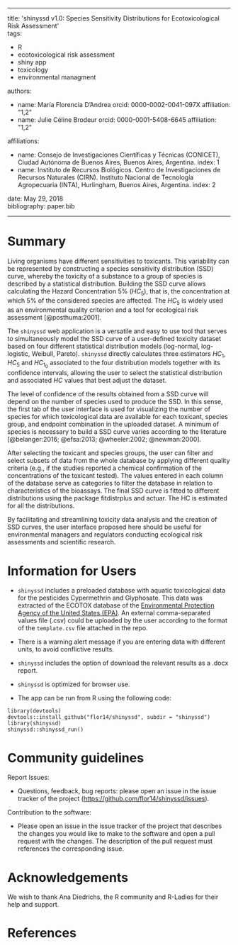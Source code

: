 
---
title: 'shinyssd v1.0: Species Sensitivity Distributions for Ecotoxicological Risk Assessment'  
tags:
  - R
  - ecotoxicological risk assessment
  - shiny app
  - toxicology
  - environmental managment  
  
authors:
  - name: María Florencia D’Andrea
    orcid: 0000-0002-0041-097X
    affiliation: "1,2"
  - name: Julie Céline Brodeur
    orcid: 0000-0001-5408-6645
    affiliation: "1,2"

affiliations:
 - name: Consejo de Investigaciones Científicas y Técnicas (CONICET), Ciudad Autónoma de Buenos Aires, Buenos Aires, Argentina.
   index: 1
 - name: Instituto de Recursos Biológicos. Centro de Investigaciones de Recursos Naturales (CIRN). Instituto Nacional de Tecnología Agropecuaria (INTA), Hurlingham, Buenos Aires, Argentina.
   index: 2

date: May 29, 2018  
bibliography: paper.bib

---

# Summary

Living organisms have different sensitivities to toxicants. This variability can be represented by constructing a species sensitivity distribution (SSD) curve, whereby the toxicity of a substance to a group of species is described by a statistical distribution. Building the SSD curve allows calculating the Hazard Concentration 5% ($HC_5$), that is, the concentration at which 5% of the considered species are affected. The $HC_5$ is widely used as an environmental quality criterion and a tool for ecological risk assessment [@posthuma:2001].

The ``shinyssd`` web application is a versatile and easy to use tool that serves to simultaneously model the SSD curve of a user-defined toxicity dataset based on four different statistical distribution models (log-normal, log-logistic, Weibull, Pareto).  ``shinyssd`` directly calculates three estimators $HC_1$, $HC_5$ and $HC_1_0$ associated to the four distribution models together with its confidence intervals, allowing the user to select the statistical distribution and associated $HC$ values that best adjust the dataset. 

The level of confidence of the results obtained from a SSD curve will depend on the number of species used to produce the SSD. In this sense, the first tab of the user interface is used for visualizing the number of species for which toxicological data are available for each toxicant, species group, and endpoint combination in the uploaded dataset. A minimum of species is necessary to build a SSD curve varies according to the literature [@belanger:2016; @efsa:2013; @wheeler:2002; @newman:2000].

After selecting the toxicant and species groups, the user can filter and select subsets of data from the whole database by applying different quality criteria (e.g., if the studies reported a chemical confirmation of the concentrations of the toxicant tested). The values entered in each column of the database serve as categories to filter the database in relation to characteristics of the bioassays. The final SSD curve is fitted to different distributions using the package fitdistrplus and actuar. The HC is estimated for all the distributions.

By facilitating and streamlining toxicity data analysis and the creation of SSD curves, the user interface proposed here should be useful for environmental managers and regulators conducting ecological risk assessments and scientific research.

# Information for Users

- ``shinyssd`` includes a preloaded database with aquatic toxicological data for the pesticides Cypermethrin and Glyphosate. This data was extracted of the ECOTOX database of the [Environmental Protection Agency of the United States (EPA)](https://cfpub.epa.gov/ecotox/). An external comma-separated values file (.csv) could be uploaded by the user according to the format of the ``template.csv`` file attached in the repo. 

- There is a warning alert message if you are entering data with different units, to avoid conflictive results.

- ``shinyssd`` includes the option of download the relevant results as a .docx report.

- ``shinyssd`` is optimized for browser use.

- The app can be run from R using the following code:

``` 
library(devtools)
devtools::install_github("flor14/shinyssd", subdir = "shinyssd")
library(shinyssd)
shinyssd::shinyssd_run()
```

# Community guidelines

Report Issues:

- Questions, feedback, bug reports: please open an issue in the issue tracker of the project (https://github.com/flor14/shinyssd/issues).

Contribution to the software:

- Please open an issue in the issue tracker of the project that describes the changes you would like to make to the software and open a pull request with the changes. The description of the pull request must references the corresponding issue.

# Acknowledgements

We wish to thank Ana Diedrichs, the R community and R-Ladies for their help and support.
 
# References






